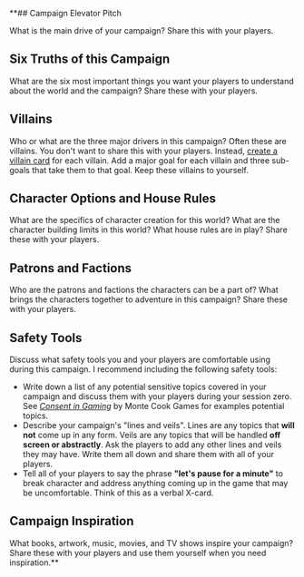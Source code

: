 **## Campaign Elevator Pitch

What is the main drive of your campaign? Share this with your players.

## Six Truths of this Campaign

What are the six most important things you want your players to understand about the world and the campaign? Share these with your players.

## Villains

Who or what are the three major drivers in this campaign? Often these are villains. You don't want to share this with your players. Instead, [create a villain card](https://www.notion.so/Villains-b3727dd8659c41b8984d2cf495af4c0f) for each villain. Add a major goal for each villain and three sub-goals that take them to that goal. Keep these villains to yourself.

## Character Options and House Rules

What are the specifics of character creation for this world? What are the character building limits in this world? What house rules are in play? Share these with your players.

## Patrons and Factions

Who are the patrons and factions the characters can be a part of? What brings the characters together to adventure in this campaign? Share these with your players.

## Safety Tools

Discuss what safety tools you and your players are comfortable using during this campaign. I recommend including the following safety tools:

-   Write down a list of any potential sensitive topics covered in your campaign and discuss them with your players during your session zero. See [_Consent in Gaming_](https://www.montecookgames.com/consent-in-gaming/) by Monte Cook Games for examples potential topics.
-   Describe your campaign's "lines and veils". Lines are any topics that **will not** come up in any form. Veils are any topics that will be handled **off screen or abstractly**. Ask the players to add any other lines and veils they may have. Write them all down and share them with all of your players.
-   Tell all of your players to say the phrase **"let's pause for a minute"** to break character and address anything coming up in the game that may be uncomfortable. Think of this as a verbal X-card.

## Campaign Inspiration

What books, artwork, music, movies, and TV shows inspire your campaign? Share these with your players and use them yourself when you need inspiration.**